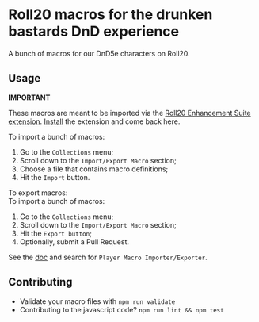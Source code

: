# Roll20 macros for the drunken bastards DnD experience

A bunch of macros for our DnD5e characters on Roll20. 


## Usage

**IMPORTANT**

These macros are meant to be imported via the [Roll20 Enhancement Suite extension](https://ssstormy.github.io/roll20-enhancement-suite/).
[Install](https://ssstormy.github.io/roll20-enhancement-suite/chrome) the extension and come back here.

To import a bunch of macros:
1. Go to the `Collections` menu;
1. Scroll down to the `Import/Export Macro` section;
1. Choose a file that contains macro definitions;
1. Hit the `Import` button.

To export macros:  
To import a bunch of macros:
1. Go to the `Collections` menu;
1. Scroll down to the `Import/Export Macro` section;
1. Hit the `Export button`;
1. Optionally, submit a Pull Request.

See the [doc](https://ssstormy.github.io/roll20-enhancement-suite/features.html) and search for `Player Macro Importer/Exporter`.


## Contributing

- Validate your macro files with `npm run validate`
- Contributing to the javascript code? `npm run lint && npm test`
